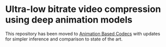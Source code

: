 # Ultra-low bitrate video compression using deep animation models

This repository has been moved to [Animation Based Codecs](https://github.com/Goluck-Konuko/animation-based-codecs) with updates for simpler inference and comparison to state of the art.
